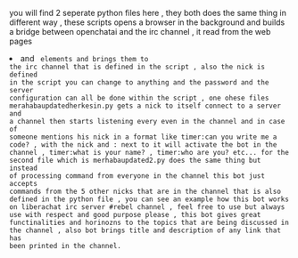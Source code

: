 you will find 2 seperate python files here , they both does the same thing in different way , these scripts opens a browser in the background and builds a bridge between openchatai and the irc channel , 
it read from the web pages <p> <li> and <code class> elements  and brings them to the irc channel that is defined in the script , also the nick is defined in the script you can change to anything and the password 
and the server configuration can all be done within the script , one ohese files merahabaupdatedherkesin.py gets a nick to itself connect to a server and a channel then starts listening every even in the channel and in case of someone mentions his nick in a format like timer:can you write me a code? , with the nick and : next to it will activate the bot in the channel , timer:what is your name? , timer:who are you? etc... for the second file which is merhabaupdated2.py does the same thing but instead of processing command from everyone in the channel this bot just accepts commands from the 5 other nicks that are in the channel that is also defined in the python file ,  you can see an example how this bot works on liberachat irc server #rebel channel , feel free to use but always use with respect and good purpose please , this bot gives great functinalities and horinozns to the topics that are being discussed in the channel ,
also bot brings  title and description of any link that has been printed in the channel.
